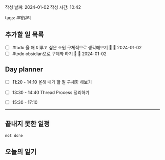 
작성 날짜: 2024-01-02
작성 시간: 10:42

tags: #데일리

## 추가할 일 목록
- [ ] #todo 올 해 이루고 싶은 소원 구체적으로 생각해보기 🔺 📅 2024-01-02
- [ ] #todo obsidian으로 구체화 하기 🔺 📅 2024-01-02
## Day planner
- [ ] 11:20 - 14:10 올해 내가 할 일 구체화 해보기
- [ ] 13:30 - 14:40 Thread Process 정리하기
- [ ] 15:30 - 17:10 



  
---  
## 끝내지 못한 일정 

```tasks
not done
```
## 오늘의 일기


